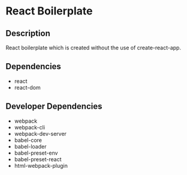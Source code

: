 # React Boilerplate

## Description

React boilerplate which is created without the use of create-react-app.

## Dependencies

- react
- react-dom

## Developer Dependencies

- webpack
- webpack-cli
- webpack-dev-server
- babel-core
- babel-loader
- babel-preset-env
- babel-preset-react
- html-webpack-plugin
